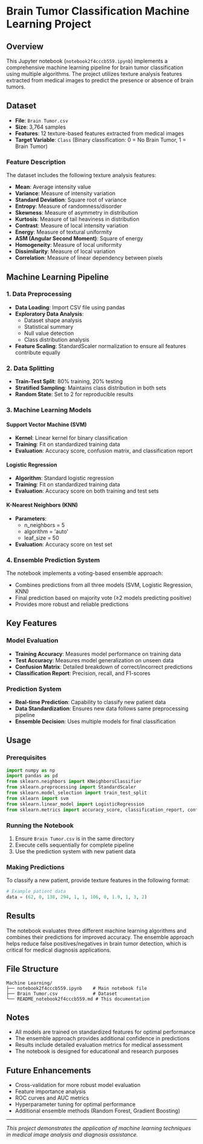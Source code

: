 # Brain Tumor Classification Machine Learning Project

## Overview
This Jupyter notebook (`notebook2f4cccb559.ipynb`) implements a comprehensive machine learning pipeline for brain tumor classification using multiple algorithms. The project utilizes texture analysis features extracted from medical images to predict the presence or absence of brain tumors.

## Dataset
- **File**: `Brain Tumor.csv`
- **Size**: 3,764 samples
- **Features**: 12 texture-based features extracted from medical images
- **Target Variable**: `Class` (Binary classification: 0 = No Brain Tumor, 1 = Brain Tumor)

### Feature Description
The dataset includes the following texture analysis features:
- **Mean**: Average intensity value
- **Variance**: Measure of intensity variation
- **Standard Deviation**: Square root of variance
- **Entropy**: Measure of randomness/disorder
- **Skewness**: Measure of asymmetry in distribution
- **Kurtosis**: Measure of tail heaviness in distribution
- **Contrast**: Measure of local intensity variation
- **Energy**: Measure of textural uniformity
- **ASM (Angular Second Moment)**: Square of energy
- **Homogeneity**: Measure of local uniformity
- **Dissimilarity**: Measure of local variation
- **Correlation**: Measure of linear dependency between pixels

## Machine Learning Pipeline

### 1. Data Preprocessing
- **Data Loading**: Import CSV file using pandas
- **Exploratory Data Analysis**: 
  - Dataset shape analysis
  - Statistical summary
  - Null value detection
  - Class distribution analysis
- **Feature Scaling**: StandardScaler normalization to ensure all features contribute equally

### 2. Data Splitting
- **Train-Test Split**: 80% training, 20% testing
- **Stratified Sampling**: Maintains class distribution in both sets
- **Random State**: Set to 2 for reproducible results

### 3. Machine Learning Models

#### Support Vector Machine (SVM)
- **Kernel**: Linear kernel for binary classification
- **Training**: Fit on standardized training data
- **Evaluation**: Accuracy score, confusion matrix, and classification report

#### Logistic Regression
- **Algorithm**: Standard logistic regression
- **Training**: Fit on standardized training data
- **Evaluation**: Accuracy score on both training and test sets

#### K-Nearest Neighbors (KNN)
- **Parameters**: 
  - n_neighbors = 5
  - algorithm = 'auto'
  - leaf_size = 50
- **Evaluation**: Accuracy score on test set

### 4. Ensemble Prediction System
The notebook implements a voting-based ensemble approach:
- Combines predictions from all three models (SVM, Logistic Regression, KNN)
- Final prediction based on majority vote (≥2 models predicting positive)
- Provides more robust and reliable predictions

## Key Features

### Model Evaluation
- **Training Accuracy**: Measures model performance on training data
- **Test Accuracy**: Measures model generalization on unseen data
- **Confusion Matrix**: Detailed breakdown of correct/incorrect predictions
- **Classification Report**: Precision, recall, and F1-scores

### Prediction System
- **Real-time Prediction**: Capability to classify new patient data
- **Data Standardization**: Ensures new data follows same preprocessing pipeline
- **Ensemble Decision**: Uses multiple models for final classification

## Usage

### Prerequisites
```python
import numpy as np
import pandas as pd
from sklearn.neighbors import KNeighborsClassifier
from sklearn.preprocessing import StandardScaler
from sklearn.model_selection import train_test_split
from sklearn import svm
from sklearn.linear_model import LogisticRegression
from sklearn.metrics import accuracy_score, classification_report, confusion_matrix
```

### Running the Notebook
1. Ensure `Brain Tumor.csv` is in the same directory
2. Execute cells sequentially for complete pipeline
3. Use the prediction system with new patient data

### Making Predictions
To classify a new patient, provide texture features in the following format:
```python
# Example patient data
data = (62, 0, 138, 294, 1, 1, 106, 0, 1.9, 1, 3, 2)
```

## Results
The notebook evaluates three different machine learning algorithms and combines their predictions for improved accuracy. The ensemble approach helps reduce false positives/negatives in brain tumor detection, which is critical for medical diagnosis applications.

## File Structure
```
Machine Learning/
├── notebook2f4cccb559.ipynb    # Main notebook file
├── Brain Tumor.csv             # Dataset
└── README_notebook2f4cccb559.md # This documentation
```

## Notes
- All models are trained on standardized features for optimal performance
- The ensemble approach provides additional confidence in predictions
- Results include detailed evaluation metrics for medical assessment
- The notebook is designed for educational and research purposes

## Future Enhancements
- Cross-validation for more robust model evaluation
- Feature importance analysis
- ROC curves and AUC metrics
- Hyperparameter tuning for optimal performance
- Additional ensemble methods (Random Forest, Gradient Boosting)

---

*This project demonstrates the application of machine learning techniques in medical image analysis and diagnosis assistance.*

